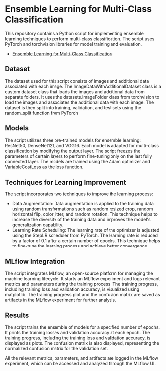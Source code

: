 # Ensemble Learning for Multi-Class Classification

This repository contains a Python script for implementing ensemble learning techniques to perform multi-class classification. The script uses PyTorch and torchvision libraries for model training and evaluation.

<!-- TOC -->
* [Ensemble Learning for Multi-Class Classification](#ensemble-learning-for-multi-class-classification)
<!-- TOC -->

## Dataset
The dataset used for this script consists of images and additional data associated with each image. The ImageDataWithAdditionalDataset class is a custom dataset class that loads the images and additional data from separate folders. It uses the datasets.ImageFolder class from torchvision to load the images and associates the additional data with each image. The dataset is then split into training, validation, and test sets using the random_split function from PyTorch

## Models
The script utilizes three pre-trained models for ensemble learning: ResNet50, DenseNet121, and VGG16. Each model is adapted for multi-class classification by modifying the output layer. The script freezes the parameters of certain layers to perform fine-tuning only on the last fully connected layer. The models are trained using the Adam optimizer and VariableCostLoss as the loss function.

## Techniques for Learning Improvement
The script incorporates two techniques to improve the learning process:
- Data Augmentation: Data augmentation is applied to the training data using random transformations such as random resized crop, random horizontal flip, color jitter, and random rotation. This technique helps to increase the diversity of the training data and improves the model's generalization capability.
- Learning Rate Scheduling: The learning rate of the optimizer is adjusted using the StepLR scheduler from PyTorch. The learning rate is reduced by a factor of 0.1 after a certain number of epochs. This technique helps to fine-tune the learning process and achieve better convergence.

## MLflow Integration
The script integrates MLflow, an open-source platform for managing the machine learning lifecycle. It starts an MLflow experiment and logs relevant metrics and parameters during the training process. The training progress, including training loss and validation accuracy, is visualized using matplotlib. The training progress plot and the confusion matrix are saved as artifacts in the MLflow experiment for further analysis.

## Results
The script trains the ensemble of models for a specified number of epochs. It prints the training losses and validation accuracy at each epoch. The training progress, including the training loss and validation accuracy, is displayed as plots. The confusion matrix is also displayed, representing the normalized confusion matrix for the validation set.

All the relevant metrics, parameters, and artifacts are logged in the MLflow experiment, which can be accessed and analyzed through the MLflow UI.